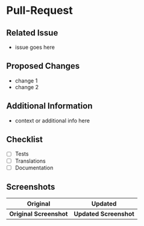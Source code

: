 # Pull-Request
## Related Issue
- issue goes here

## Proposed Changes
- change 1
- change 2

## Additional Information
- context or additional info here

## Checklist
- [ ] Tests
- [ ] Translations
- [ ] Documentation

## Screenshots
Original                           |           Updated
:---------------------------------:|:---------------------------------:
 **Original Screenshot**           |       **Updated Screenshot**   
